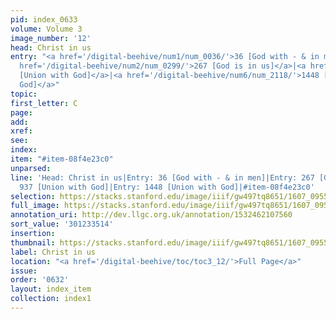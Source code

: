 ```yaml
---
pid: index_0633
volume: Volume 3
image_number: '12'
head: Christ in us
entry: "<a href='/digital-beehive/num1/num_0036/'>36 [God with - & in men]</a>|<a
  href='/digital-beehive/num2/num_0299/'>267 [God is in us]</a>|<a href='/digital-beehive/num4/num_1254/'>937
  [Union with God]</a>|<a href='/digital-beehive/num6/num_2118/'>1448 [Union with
  God]</a>"
topic:
first_letter: C
page:
add:
xref:
see:
index:
item: "#item-08f4e23c0"
unparsed:
line: 'Head: Christ in us|Entry: 36 [God with - & in men]|Entry: 267 [God is in us]|Entry:
  937 [Union with God]|Entry: 1448 [Union with God]|#item-08f4e23c0'
selection: https://stacks.stanford.edu/image/iiif/gw497tq8651/1607_0955/1822,3514,684,141/full/0/default.jpg
full_image: https://stacks.stanford.edu/image/iiif/gw497tq8651/1607_0955/full/full/0/default.jpg
annotation_uri: http://dev.llgc.org.uk/annotation/1532462107560
sort_value: '301233514'
insertion:
thumbnail: https://stacks.stanford.edu/image/iiif/gw497tq8651/1607_0955/1822,3514,684,141/150,/0/default.jpg
label: Christ in us
location: "<a href='/digital-beehive/toc/toc3_12/'>Full Page</a>"
issue:
order: '0632'
layout: index_item
collection: index1
---
```

